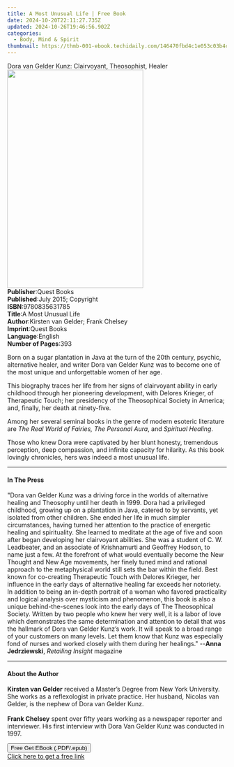 ```yaml
---
title: A Most Unusual Life | Free Book
date: 2024-10-20T22:11:27.735Z
updated: 2024-10-26T19:46:56.902Z
categories:
  - Body, Mind & Spirit
thumbnail: https://thmb-001-ebook.techidaily.com/146470fbd4c1e053c03b4c76e9257e7596617e4fcd7ce4c592879396458dfb8e.jpg
---
```

<main id="book-container">
  <div class="flex flex-col">
    <div class="book-brief flex-1 py-6 px-4 sm:p-6 md:py-10 md:px-8">
      <!-- brief-->
      <div class="book-brief-main">
        Dora van Gelder Kunz: Clairvoyant, Theosophist, Healer
      </div>
    </div>
    <div
      class="book-meta-info flex-1 grid gap-4 col-start-1 col-end-3 row-start-1 sm:mb-6 sm:grid-cols-4 lg:gap-6 lg:col-start-2 lg:row-end-6 lg:row-span-6 lg:mb-0"
    >
      <div
        class="book-meta-info-left place-content-center mt-4 p-4 text-sm leading-6 col-start-2 col-span-2 dark:text-slate-400"
      >
        <img
          class="w-full h-500 object-cover rounded-lg sm:h-255 sm:col-span-2 lg:col-span-full"
          src="https://img-001-ebook.techidaily.com/080b7753a79fc8139448dda0b811dc0c613d02e0046cd3509b35eadfeb361f36.jpg"
          alt=""
          width="312"
          height="500"
        />
      </div>
      <div
        class="book-meta-info-right mt-2 col-start-1 row-start-2 col-span-3 self-center"
      >
        <!-- meta data  -->
        <div class="flex flex-col px-4 md:px-8">
          <div class="flex-1">
            <strong>Publisher</strong>:<span class="px-2">Quest Books</span>
          </div>
          <div class="flex-1">
            <strong>Published</strong>:<span class="px-2"
              >July 2015; Copyright</span
            >
          </div>
          <div class="flex-1">
            <strong>ISBN</strong>:<span class="px-2">9780835631785</span>
          </div>
          <div class="flex-1">
            <strong>Title</strong>:<span class="px-2">A Most Unusual Life</span>
          </div>
          <div class="flex-1">
            <strong>Author</strong>:<span class="px-2"
              >Kirsten van Gelder; Frank Chelsey</span
            >
          </div>
          <div class="flex-1">
            <strong>Imprint</strong>:<span class="px-2">Quest Books</span>
          </div>
          <div class="flex-1">
            <strong>Language</strong>:<span class="px-2">English</span>
          </div>
          <div class="flex-1">
            <strong>Number of Pages</strong>:<span class="px-2">393</span>
          </div>
        </div>
      </div>
    </div>
    <div class="book-description flex-1 py-6 px-4 sm:p-6 md:py-10 md:px-8">
      <div class="book-description-main">
        <div accordion-content="" id="description">
          <p>
            Born on a sugar plantation in Java at the turn of the 20th century,
            psychic, alternative healer, and writer Dora van Gelder Kunz was to
            become one of the most unique and unforgettable women of her age.
          </p>
          <p>
            This biography traces her life from her signs of clairvoyant ability
            in early childhood through her pioneering development, with Delores
            Krieger, of Therapeutic Touch; her presidency of the Theosophical
            Society in America; and, finally, her death at ninety-five.
          </p>
          <p>
            Among her several seminal books in the genre of modern esoteric
            literature are&nbsp;<i
              >The Real World of Fairies, The Personal Aura</i
            >, and&nbsp;<i>Spiritual Healing</i>.
          </p>
          <p>
            Those who knew Dora were captivated by her blunt honesty, tremendous
            perception, deep compassion, and infinite capacity for hilarity. As
            this book lovingly chronicles, hers was indeed a most unusual life.
          </p>
        </div>
      </div>
    </div>
    <div class="book-excerpts flex-1 py-6 px-4 sm:p-6 md:py-10 md:px-8">
      <!-- excerpts-->
      <div class="book-excerpts-main">
        <hr />
        <h4 class="placeholder placeholder-heading">
          <span>In The Press</span>
        </h4>
        <p>
          "Dora van Gelder Kunz was a driving force in the worlds of alternative
          healing and Theosophy until her death in 1999. Dora had a privileged
          childhood, growing up on a plantation in Java, catered to by servants,
          yet isolated from other children. She ended her life in much simpler
          circumstances, having turned her attention to the practice of
          energetic healing and spirituality. She learned to meditate at the age
          of five and soon after began developing her clairvoyant abilities. She
          was a student of C. W. Leadbeater, and an associate of Krishnamurti
          and Geoffrey Hodson, to name just a few. At the forefront of what
          would eventually become the New Thought and New Age movements, her
          finely tuned mind and rational approach to the metaphysical world
          still sets the bar within the field. Best known for co-creating
          Therapeutic Touch with Delores Krieger, her influence in the early
          days of alternative healing far exceeds her notoriety. In addition to
          being an in-depth portrait of a woman who favored practicality and
          logical analysis over mysticism and phenomenon, this book is also a
          unique behind-the-scenes look into the early days of The Theosophical
          Society. Written by two people who knew her very well, it is a labor
          of love which demonstrates the same determination and attention to
          detail that was the hallmark of Dora van Gelder Kunz’s work. It will
          speak to a broad range of your customers on many levels. Let them know
          that Kunz was especially fond of nurses and worked closely with them
          during her healings." --<b>Anna Jedrziewski</b>,
          <i>Retailing Insight </i>magazine
        </p>
      </div>
    </div>
    <div class="book-about-author flex-1 py-6 px-4 sm:p-6 md:py-10 md:px-8">
      <!-- about author-->
      <div class="book-main-author-main">
        <hr />
        <h4 class="placeholder placeholder-heading">
          <span>About the Author</span>
        </h4>
        <p>
          <b>Kirsten van Gelder</b>&nbsp;received a Master’s Degree from New
          York University. She works as a reflexologist in private practice. Her
          husband, Nicolas van Gelder, is the nephew of Dora van Gelder Kunz.<br /><br /><b
            >Frank Chelsey</b
          >&nbsp;spent over fifty years working as a newspaper reporter and
          interviewer. His first interview with Dora Van Gelder Kunz was
          conducted in 1997.
        </p>
      </div>
    </div>
    <div class="book-free-get flex-1 py-6 px-4 sm:p-6 md:py-10 md:px-8">
      <button
        id="btn-free-get"
        class="bg-blue-500 hover:bg-blue-700 text-white font-bold py-2 px-4 rounded"
      >
        Free Get EBook (.PDF/.epub)
      </button>
      <div id="countdown-display" class="px-2 text-lg mt-2"></div>
      <a
        id="free-link"
        class="hidden bg-blue-500 hover:bg-blue-700 text-white font-bold py-2 px-4 rounded"
        href="https://www.ebooks.com/en-us/book/2096410/a-most-unusual-life/kirsten-van-gelder/"
        target="_blank"
        >Click here to get a free link</a
      >
    </div>
    <script>
      let countdownTime = 0;
      let countdownInterval = null;
      document
        .getElementById('btn-free-get')
        .addEventListener('click', startCountdown);
      function startCountdown() {
        countdownTime = new Date().getTime() + 60000 * 3;
        countdownInterval = setInterval(updateCountdown, 1000);
        document.getElementById('btn-free-get').disabled = true;
        document
          .getElementById('btn-free-get')
          .classList.add('bg-gray-500', 'cursor-not-allowed');
      }
      function updateCountdown() {
        let currentTime = new Date().getTime();
        let timeLeft = countdownTime - currentTime;
        let secondsLeft = Math.floor(timeLeft / 1000);
        document.getElementById('countdown-display').innerHTML =
          `Remaining time: ${secondsLeft} seconds.`;
        if (secondsLeft <= 0) {
          clearInterval(countdownInterval);
          document.getElementById('btn-free-get').classList.add('hidden');
          document.getElementById('free-link').classList.remove('hidden');
          document.getElementById('countdown-display').innerHTML = '';
        }
      }
    </script>
  </div>
</main>

<ins class="adsbygoogle"
      style="display:block"
      data-ad-client="ca-pub-7571918770474297"
      data-ad-slot="8358498916"
      data-ad-format="auto"
      data-full-width-responsive="true"></ins>
    